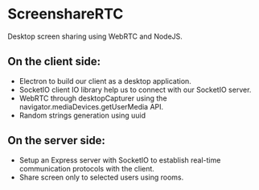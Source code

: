 # ScreenshareRTC
 Desktop screen sharing using WebRTC and NodeJS.

## On the client side:
 * Electron to build our client as a desktop application.
 * SocketIO client IO library help us to connect with our SocketIO server.
 * WebRTC through desktopCapturer using the navigator.mediaDevices.getUserMedia API.
 * Random strings generation using uuid

## On the server side:
* Setup an Express server with SocketIO to establish real-time communication protocols with the client.
* Share screen only to selected users using rooms.
